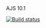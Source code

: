 AJS 10.1

[![Build status](https://ci.appveyor.com/api/projects/status/gb7x8u2g1vb2v5gv?svg=true)](https://ci.appveyor.com/project/Markedone60/ajs-homework-containers-8)
